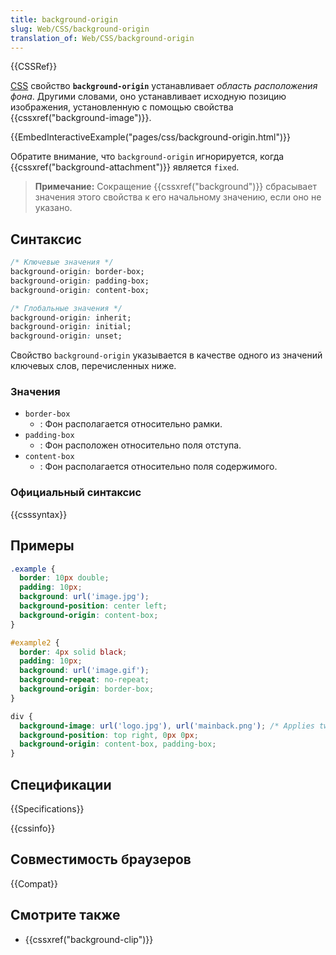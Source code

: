 ```yaml
---
title: background-origin
slug: Web/CSS/background-origin
translation_of: Web/CSS/background-origin
---
```


{{CSSRef}}

[CSS](/ru/docs/Web/CSS) свойство **`background-origin`** устанавливает _область расположения фона_. Другими словами, оно устанавливает исходную позицию изображения, установленную с помощью свойства {{cssxref("background-image")}}.

{{EmbedInteractiveExample("pages/css/background-origin.html")}}

Обратите внимание, что `background-origin` игнорируется, когда {{cssxref("background-attachment")}} является `fixed`.

> **Примечание:** Сокращение {{cssxref("background")}} сбрасывает значения этого свойства к его начальному значению, если оно не указано.

## Синтаксис

```css
/* Ключевые значения */
background-origin: border-box;
background-origin: padding-box;
background-origin: content-box;

/* Глобальные значения */
background-origin: inherit;
background-origin: initial;
background-origin: unset;
```

Свойство `background-origin` указывается в качестве одного из значений ключевых слов, перечисленных ниже.

### Значения

- `border-box`
  - : Фон располагается относительно рамки.
- `padding-box`
  - : Фон расположен относительно поля отступа.
- `content-box`
  - : Фон располагается относительно поля содержимого.

### Официальный синтаксис

{{csssyntax}}

## Примеры

```css
.example {
  border: 10px double;
  padding: 10px;
  background: url('image.jpg');
  background-position: center left;
  background-origin: content-box;
}
```

```css
#example2 {
  border: 4px solid black;
  padding: 10px;
  background: url('image.gif');
  background-repeat: no-repeat;
  background-origin: border-box;
}
```

```css
div {
  background-image: url('logo.jpg'), url('mainback.png'); /* Applies two images to the background */
  background-position: top right, 0px 0px;
  background-origin: content-box, padding-box;
}
```

## Спецификации

{{Specifications}}

{{cssinfo}}

## Совместимость браузеров

{{Compat}}

## Смотрите также

- {{cssxref("background-clip")}}

